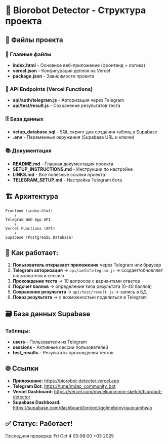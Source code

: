 # 🤖 Biorobot Detector - Структура проекта

## 📁 Файлы проекта

### 🎯 Главные файлы
- **index.html** - Основное веб-приложение (фронтенд + логика)
- **vercel.json** - Конфигурация деплоя на Vercel
- **package.json** - Зависимости проекта

### 🔌 API Endpoints (Vercel Functions)
- **api/auth/telegram.js** - Авторизация через Telegram
- **api/test/result.js** - Сохранение результатов теста

### 🗄️ База данных
- **setup_database.sql** - SQL скрипт для создания таблиц в Supabase
- **.env** - Переменные окружения (Supabase URL и ключи)

### 📚 Документация
- **README.md** - Главная документация проекта
- **SETUP_INSTRUCTIONS.md** - Инструкции по настройке
- **LINKS.md** - Все полезные ссылки проекта
- **TELEGRAM_SETUP.md** - Настройка Telegram бота

## 🏗️ Архитектура

```
Frontend (index.html)
    ↓
Telegram Web App API
    ↓
Vercel Functions (API)
    ↓
Supabase (PostgreSQL Database)
```

## 🔄 Как работает:

1. **Пользователь открывает приложение** через Telegram или браузер
2. **Telegram авторизация** → `api/auth/telegram.js` → создает/обновляет пользователя и сессию
3. **Прохождение теста** → 10 вопросов с вариантами ответов
4. **Подсчет баллов** → определение типа результата (0-40 баллов)
5. **Сохранение результата** → `api/test/result.js` → запись в БД
6. **Показ результата** → с возможностью поделиться в Telegram

## 🗃️ База данных Supabase

### Таблицы:
- **users** - Пользователи из Telegram
- **sessions** - Активные сессии пользователей
- **test_results** - Результаты прохождения тестов

## 🌐 Ссылки

- **Приложение:** https://biorobot-detector.vercel.app
- **Telegram Bot:** https://t.me/mdao_community_bot
- **Vercel Dashboard:** https://vercel.com/myceliummmm-sketch/biorobot-detector
- **Supabase Dashboard:** https://supabase.com/dashboard/project/qglmebqnyrauqcamhwio

## ✅ Статус: Работает!

Последняя проверка: Fri Oct 4 00:08:00 +03 2025
